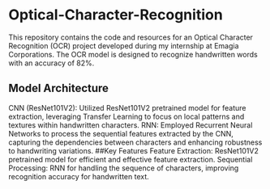 # Optical-Character-Recognition
This repository contains the code and resources for an Optical Character Recognition (OCR) project developed during my internship at Emagia Corporations. The OCR model is designed to recognize handwritten words with an accuracy of 82%.
## Model Architecture
CNN (ResNet101V2): Utilized ResNet101V2 pretrained model for feature extraction, leveraging Transfer Learning to focus on local patterns and textures within handwritten characters.
RNN: Employed Recurrent Neural Networks to process the sequential features extracted by the CNN, capturing the dependencies between characters and enhancing robustness to handwriting variations.
##Key Features
Feature Extraction: ResNet101V2 pretrained model for efficient and effective feature extraction.
Sequential Processing: RNN for handling the sequence of characters, improving recognition accuracy for handwritten text.
